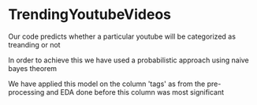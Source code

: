 # TrendingYoutubeVideos


Our code predicts whether a particular youtube will be categorized as treanding or not

In order to achieve this we have used a probabilistic approach using naive bayes theorem

We have applied this model on the column 'tags' as from the pre-processing and EDA done before this column was most significant

